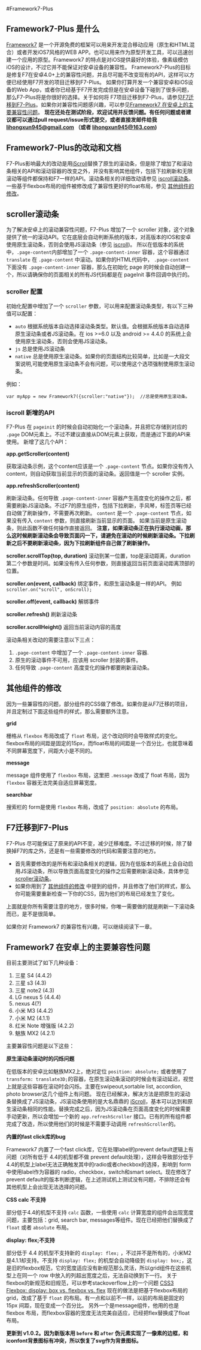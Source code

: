 #Framework7-Plus

## Framework7-Plus 是什么
[Framework7](http://framework7.taobao.org/) 是一个开源免费的框架可以用来开发混合移动应用（原生和HTML混合）或者开发iOS7风格的WEB APP。也可以用来作为原型开发工具，可以迅速创建一个应用的原型。Framework7 的特点是对iOS提供最好的体验，像素级模仿iOS的设计，不过它并不能保证对安卓设备的兼容性。
Framework7-Plus的目标是修复F7在安卓4.0+上的兼容性问题，并且尽可能不改变现有的API，这样可以方便已经使用F7开发的项目迁移到F7-Plus。
如果你打算开发一个兼容安卓和iOS设备的Web App，或者你已经基于F7开发完成但是在安卓设备下碰到了很多问题，那么F7-Plus将是你很好的选择。关于如何将 F7项目迁移到F7-Plus，请参见[F7迁移到F7-Plus](#transfer)。如果你对兼容性问题感兴趣，可以参见[Framework7 在安卓上的主要兼容性问题](#compitable)。
**现在还处在测试阶段，欢迎试用并反馈问题。有任何问题或者建议都可以通过pull request/issue形式提交，或者直接发邮件给我 lihongxun945@gmail.com （或者 lihongxun945@163.com)**

## Framework7-Plus的改动和文档
F7-Plus影响最大的改动是用[iScroll](https://github.com/cubiq/iscroll)替换了原生的滚动条，但是除了增加了和滚动条相关的API和滚动容器的改变之外，并没有影响其他组件，包括下拉刷新和无限滚动等组件都保持和F7一样的API。滚动条相关的详细改动请参见 [iscroll滚动条](#iscroll)。
一些基于flexbox布局的组件被修改成了兼容性更好的float布局，参见 [其他组件的修改](#other-components)。

<a name='iscroll'></a>
## scroller滚动条
为了解决安卓上的滚动兼容性问题，F7-Plus 增加了一个 scroller 对象，这个对象提供了统一的滚动API。它在底层会自动判断系统的版本，对高版本的IOS和安卓使用原生滚动条，否则会使用JS滚动条（参见 [iscroll](https://github.com/cubiq/iscroll))。
所以在低版本的系统中，`.page-content`内部增加了一个 `.page-content-inner` 容器，这个容器通过 `translate` 在 `.page-content` 中滚动。如果你的HTML代码中， `.page-content` 下面没有 `.page-content-inner` 容器，那么在初始化 page 的时候会自动创建一个，所以请确保你的页面相关的所有JS代码都是在 pageInit 事件回调中执行的。

### scroller 配置
初始化配置中增加了一个 `scroller` 参数，可以用来配置滚动条类型，有以下三种值可以配置：

- `auto` 根据系统版本自动选择滚动条类型。默认值。会根据系统版本自动选择原生滚动条或者JS滚动条。在 ios >=6.0 以及 android >= 4.4.0 的系统上会使用原生滚动条，否则会使用JS滚动条。
- `js` 总是使用JS滚动条
- `native` 总是使用原生滚动条。如果你的页面结构比较简单，比如是一大段文案说明,可能使用原生滚动条不会有问题，可以使用这个选项强制使用原生滚动条。

例如：
```
var myApp = new Framework7({scroller:"native"});  //总是使用原生滚动条。
```

### iscroll 新增的API
F7-Plus 在 `pageinit` 的时候会自动初始化一个滚动条，并且把它存储到对应的 `.page` DOM元素上。不过不建议直接从DOM元素上获取，而是通过下面的API来使用。
新增了这几个API：

**app.getScroller(content)**

获取滚动条示例，这个content应该是一个 `.page-content` 节点。如果你没有传入content，则自动获取当前显示的页面的滚动条。返回值是一个 scroller 实例。

**app.refreshScroller(content)**

刷新滚动条。任何导致 `.page-content-inner` 容器产生高度变化的操作之后，都需要刷新JS滚动条。不过F7的原生组件，包括下拉刷新，手风琴，标签页等已经自动做了刷新操作，不需要再次刷新。
`content` 是一个 `.page-content` 节点，如果没有传入 `content` 参数，则直接刷新当前显示的页面。
如果当前是原生滚动条，则此函数不做任何操作直接返回。
**注意，如果滚动条正在执行滚动动画，那么这时候刷新滚动条会导致页面闪一下，请避免在滚动的时候刷新滚动条。下拉刷新之后不要刷新滚动条，因为下拉刷新组件自己做了刷新操作。**

**scroller.scrollTop(top, duration)**
滚动到某一位置，top是滚动距离，duration第二个参数是时间。如果没有传入任何参数，则直接返回当前页面滚动距离顶部的位置。

**scroller.on(event, callback)**
绑定事件，和原生滚动条是一样的API。 
例如 `scroller.on("scroll", onScroll);`

**scroller.off(event, callback)**
解绑事件

**scroller.refresh()**
刷新滚动条


**scroller.scrollHeight()**
返回当前滚动内容的高度

滚动条相关改动的需要注意以下三点：
1. `.page-content` 中增加了一个 `.page-content-inner` 容器.
2. 原生的滚动事件不可用，应该用 scroller 封装的事件。
3. 任何导致 `.page-content` 高度变化的操作都要刷新滚动条。

<a name="other-components"></a>
## 其他组件的修改

因为一些兼容性的问题，部分组件的CSS做了修改。如果你是从F7迁移的项目，并且定制过下面这些组件的样式，那么需要额外注意。

**grid**

栅格从 `flexbox` 布局改成了 `float` 布局，这个改动同时会导致样式的变化。flexbox布局的间距是固定的15px，而float布局的间距是一个百分比，也就意味着不同屏幕宽度下，间距大小是不同的。

**message**

message 组件使用了 `flexbox` 布局，这里把 `.message` 改成了 float 布局，因为 `flexbox` 容器无法完美自适应屏幕宽度。

**searchbar**

搜索栏的 form是使用 `flexbox` 布局，改成了 `position: absolute` 的布局。

<a name='transfer'></a>
## F7迁移到F7-Plus

F7-Plus 尽可能保证了原来的API不变，减少迁移难度。不过迁移的时候，除了替换掉F7的库之外，还是有一些需要修改的代码和需要注意的地方。
- 首先需要修改的是所有和滚动条相关的逻辑，因为在低版本的系统上会自动启用JS滚动条，所以导致页面高度变化的操作之后需要刷新滚动条，具体参见 [scroller滚动条](#iscroll)。
- 如果你用到了 [其他组件的修改](#other-components) 中提到的组件，并且修改了他们的样式，那么你可能需要重新检查一下你的CSS，因为他们的布局已经发生了变化。

上面就是你所有需要注意的地方，很多时候，你唯一需要做的就是刷新一下滚动条而已，是不是很简单。

如果你对 Framework7 的兼容性有兴趣，可以继续阅读下一章。

<a name='compitable'></a>
## Framework7 在安卓上的主要兼容性问题
目前主要测试了如下几种设备：
1. 三星 S4 (4.4.2)
2. 三星 s3 (4.3)
3. 三星 note2 (4.3)
4. LG nexus 5 (4.4.4)
5. nexus 4(?)
6. 小米 M3 (4.4.2)
7. 小米 M2 (4.1.1)
8. 红米 Note 增强版 (4.2.2)
9. 魅族 MX2 (4.2.1)

主要兼容性问题是以下这些：

**原生滚动条滚动时的闪烁问题**

在低版本的安卓比如魅族MX2上，绝对定位 `position: absolute;` 或者使用了 `transform: translate3D;`的容器，在原生滚动条滚动的时候会有滚动延迟，视觉上就是这些容器在滚动时会闪烁。主要在swipeout,sortable list, accordion, photo browser这几个组件上有问题。
现在已经解决，解决方法是把原生的滚动条替换成了JS滚动条，JS滚动条使用的是大名鼎鼎的 [iScroll](https://github.com/cubiq/iscroll)，基本可以达到和原生滚动条相同的性能。替换完成之后，因为JS滚动条在页面高度变化的时候需要手动更新，所以会增加一个新的 `app.refreshScroller` 接口。已有的所有组件都完成了改造，所以使用他们的时候是不需要手动调用 `refreshScroller`的。

**内置的fast click库的bug**

Framework7 内置了一个fast click库，它在处理label的prevent default逻辑上有问题（对所有低于 4.4的机型都不做 prevent default处理），这样会导致部分低于4.4的机型上label无法正确触发其中的radio或者checkbox的选择，影响到 form中使用label作为容器的 radio，checkbox，switch和smart select。现在修改了 prevent default的版本判断逻辑，在上述测试机上测试没有问题，不排除还会有其他机型上会出现无法选择的问题。

**CSS calc 不支持**

部分低于4.4的机型不支持 `calc` 函数，一些使用 `calc` 计算宽度的组件会出现宽度问题，主要包括：grid, search bar, messages等组件。现在已经把他们替换成了 `float` 或者 `absolute` 布局。

**display: flex;不支持**

部分低于 4.4 的机型不支持新的 `display: flex;` ，不过并不是所有的，小米M2是4.1.1却支持。不支持 `display: flex;` 的机型会自动降级到 `display: box;`，这是旧的flexbox规范，它的宽度适应没有新规范那么灵活，所以grid组件在这些机型上在同一个 row 中放入的列超出宽度之后，无法自动换到下一行。
关于flexbox的新规范和旧规范，可以参考stackoverflow上的一个问题 [CSS3 Flexbox: display: box vs. flexbox vs. flex](http://stackoverflow.com/questions/16280040/css3-flexbox-display-box-vs-flexbox-vs-flex)
现在的做法是把基于flexbox布局的grid，改成了基于 `float` 的布局。有一点和以前不一样，以前的布局是固定的15px 间距，现在变成一个百分比。
另外一个是message组件，他用的也是 flexbox 布局，而flexbox容器的宽度无法完美自适应，已经把flex替换成了float布局。

**更新到 v1.0.2。因为新版本用 `before` 和 `after` 伪元素实现了一像素的边框，和iconfont背景图标有冲突，所以恢复了svg作为背景图标。**
